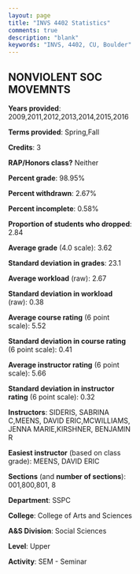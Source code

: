 ```yaml
---
layout: page
title: "INVS 4402 Statistics"
comments: true
description: "blank"
keywords: "INVS, 4402, CU, Boulder"
--- 
```

<head>
<script src="https://ajax.googleapis.com/ajax/libs/jquery/2.1.3/jquery.min.js"></script>
<script src="https://dl.dropboxusercontent.com/s/pc42nxpaw1ea4o9/highcharts.js?dl=0"></script>
<!-- <script src="../assets/js/highcharts.js"></script> -->
<style type="text/css">@font-face {
	font-family: "Bebas Neue";
	src: url(https://www.filehosting.org/file/details/544349/BebasNeue%20Regular.otf) format("opentype");
	}
	h1.Bebas { 
		font-family: "Bebas Neue", Verdana, Tahoma;
	}
</style>
</head>
<body>
	<div id="container" style="float: right; width: 45%; height: 88%; margin-left: 2.5%; margin-right: 2.5%;"></div>
	<script language="JavaScript">
		$(document).ready(function() {
		var chart = {type: 'column'};
		var title = {text: 'Grade Distribution'};
		var xAxis = {categories: ['A','B','C','D','F'],crosshair: true};
		var yAxis = {min: 0,title: {text: 'Percentage'}};
		var tooltip = {headerFormat: '<center><b><span style="font-size:20px">{point.key}</span></b></center>',
		               pointFormat: '<td style="padding:0"><b>{point.y:.1f}%</b></td>',
		               footerFormat: '</table>',shared: true,useHTML: true};
		var plotOptions = {column: {pointPadding: 0.0,borderWidth: 0}};  
		var credits = {enabled: false};var series= [{name: 'Percent',data: [68.89,25.19,4.44,1.48,0.0,]}];
		var json = {};
		json.chart = chart;
		json.title = title;
		json.tooltip = tooltip;
		json.xAxis = xAxis;
		json.yAxis = yAxis;  
		json.series = series;
		json.plotOptions = plotOptions;  
		json.credits = credits;
		$('#container').highcharts(json);
	});
	</script>
</body>
			   
## NONVIOLENT SOC MOVEMNTS

**Years provided**: 2009,2011,2012,2013,2014,2015,2016

**Terms provided**: Spring,Fall

**Credits**: 3

**RAP/Honors class?** Neither

**Percent grade**: 98.95%

**Percent withdrawn**: 2.67%

**Percent incomplete**: 0.58%

**Proportion of students who dropped**: 2.84

**Average grade** (4.0 scale): 3.62

**Standard deviation in grades**: 23.1

**Average workload** (raw): 2.67

**Standard deviation in workload** (raw): 0.38

**Average course rating** (6 point scale): 5.52

**Standard deviation in course rating** (6 point scale): 0.41

**Average instructor rating** (6 point scale): 5.66

**Standard deviation in instructor rating** (6 point scale): 0.32

**Instructors**: SIDERIS, SABRINA C,MEENS, DAVID ERIC,MCWILLIAMS, JENNA MARIE,KIRSHNER, BENJAMIN R

**Easiest instructor** (based on class grade): MEENS, DAVID ERIC

**Sections** (and **number of sections**): 001,800,801, 8

**Department**: SSPC

**College**: College of Arts and Sciences

**A&S Division**: Social Sciences

**Level**: Upper

**Activity**: SEM - Seminar